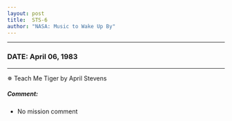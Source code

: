 ```yaml
---
layout: post
title:  STS-6
author: "NASA: Music to Wake Up By"
---
```


----
### DATE: April 06, 1983
----
✵ Teach Me Tiger by April Stevens

##### Comment:
* No mission comment
